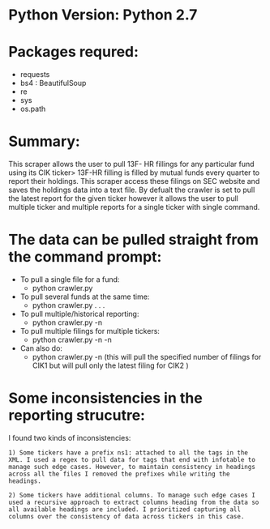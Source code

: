 
# Python Version: Python 2.7

# Packages requred:
- requests
- bs4 : BeautifulSoup
- re
- sys
- os.path

# Summary:
This scraper allows the user to pull 13F- HR fillings for any particular fund using its CIK ticker> 13F-HR filling is filled by mutual funds every quarter to report their holdings. This scraper access these filings on SEC website and saves the holdings data into a text file. By defualt the crawler is set to pull the latest report for the given ticker however it allows the user to pull multiple ticker and multiple reports for a single ticker with single command.

# The data can be pulled straight from the command prompt:
- To pull a single file for a fund:
 	+ python crawler.py <CIK>
- To pull several funds at the same time:
	+	python crawler.py <CIK1> <CIK2> . . .
- To pull multiple/historical reporting: 
	+ python crawler.py <CIK1> -n <number of filing you want to pull>
- To pull multiple filings for multiple tickers:	
	+ python crawler.py <CIK1> -n <number of filings1> <CIK2> -n <number of filings2>
- Can also do:
	+ python crawler.py <CIK1> -n <number of filings> <CIK2>
	(this will pull the specified number of filings for CIK1 but will pull only the latest filing for CIK2 )

# Some inconsistencies in the reporting strucutre:
I found two kinds of inconsistencies:

	1) Some tickers have a prefix ns1: attached to all the tags in the XML. I used a regex to pull data for tags that end with infotable to manage such edge cases. However, to maintain consistency in headings across all the files I removed the prefixes while writing the headings.

	2) Some tickers have additional columns. To manage such edge cases I used a recursive approach to extract columns heading from the data so all available headings are included. I prioritized capturing all columns over the consistency of data across tickers in this case. 